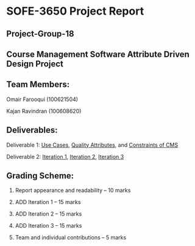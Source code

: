 ﻿SOFE-3650 Project Report
========================

Project-Group-18
----------------

Course Management Software Attribute Driven Design Project
----------------------------------------------------------

Team Members:
-------------

Omair Farooqui (100621504)

Kajan Ravindran (100608620)

Deliverables:
-------------

Deliverable 1: [Use Cases](https://github.com/SOFE3650F18/project-group-18/blob/master/Deliverable%201/UseCases.md), [Quality Attributes](https://github.com/SOFE3650F18/project-group-18/blob/master/Deliverable%201/QualityAttribute.md), and [Constraints of CMS](https://github.com/SOFE3650F18/project-group-18/blob/master/Deliverable%201/Constraint.md)

Deliverable 2: [Iteration 1](https://github.com/SOFE3650F18/project-group-18/tree/master/Iteration%201), [Iteration 2](https://github.com/SOFE3650F18/project-group-18/tree/master/Iteration%202), [Iteration 3](https://github.com/SOFE3650F18/project-group-18/tree/master/Iteration%203)

Grading Scheme:
---------------

1. Report appearance and readability – 10 marks

2. ADD Iteration 1 – 15 marks

3. ADD Iteration 2 – 15 marks

4. ADD Iteration 3 – 15 marks

5. Team and individual contributions – 5 marks


